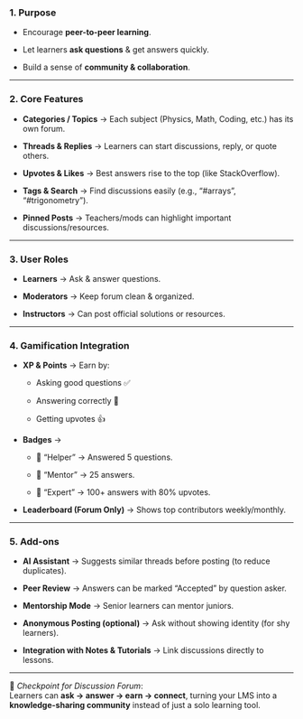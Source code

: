 ### **1. Purpose**

- Encourage **peer-to-peer learning**.
    
- Let learners **ask questions** & get answers quickly.
    
- Build a sense of **community & collaboration**.
    

---

### **2. Core Features**

- **Categories / Topics** → Each subject (Physics, Math, Coding, etc.) has its own forum.
    
- **Threads & Replies** → Learners can start discussions, reply, or quote others.
    
- **Upvotes & Likes** → Best answers rise to the top (like StackOverflow).
    
- **Tags & Search** → Find discussions easily (e.g., “#arrays”, “#trigonometry”).
    
- **Pinned Posts** → Teachers/mods can highlight important discussions/resources.
    

---

### **3. User Roles**

- **Learners** → Ask & answer questions.
    
- **Moderators** → Keep forum clean & organized.
    
- **Instructors** → Can post official solutions or resources.
    

---

### **4. Gamification Integration**

- **XP & Points** → Earn by:
    
    - Asking good questions ✅
        
    - Answering correctly 📝
        
    - Getting upvotes 👍
        
- **Badges** →
    
    - 🥉 “Helper” → Answered 5 questions.
        
    - 🥈 “Mentor” → 25 answers.
        
    - 🥇 “Expert” → 100+ answers with 80% upvotes.
        
- **Leaderboard (Forum Only)** → Shows top contributors weekly/monthly.
    

---

### **5. Add-ons**

- **AI Assistant** → Suggests similar threads before posting (to reduce duplicates).
    
- **Peer Review** → Answers can be marked “Accepted” by question asker.
    
- **Mentorship Mode** → Senior learners can mentor juniors.
    
- **Anonymous Posting (optional)** → Ask without showing identity (for shy learners).
    
- **Integration with Notes & Tutorials** → Link discussions directly to lessons.
    

---

📍 _Checkpoint for Discussion Forum_:  
Learners can **ask → answer → earn → connect**, turning your LMS into a **knowledge-sharing community** instead of just a solo learning tool.